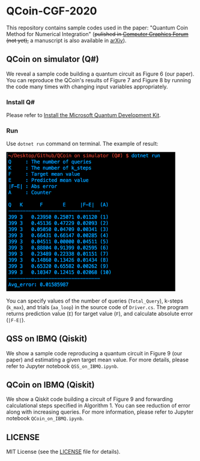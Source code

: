# QCoin-CGF-2020
This repository contains sample codes used in the paper: "Quantum Coin Method for Numerical Integration" (~~pulished in [Computer Graphics Forum]() (not yet),~~ a manuscript is also available in [arXiv](https://arxiv.org/abs/1910.00263)).

## QCoin on simulator (Q#)
We reveal a sample code building a quantum circuit as Figure 6 (our paper). You can reproduce the QCoin's results of Figure 7 and Figure 8 by running the code many times with changing input variables appropriately.

### Install Q#
Please refer to [Install the Microsoft Quantum Development Kit](https://docs.microsoft.com/en-us/quantum/install-guide/?view=qsharp-preview).

### Run
Use ```dotnet run```  command on terminal.
The example of result:

<img src="./Teaser1.png" width="450px">

You can specify values of the number of queries (```Total_Query```), k-steps (```k_max```), and trials (```aa_loop```) in the source code of  ```Driver.cs```. The program returns prediction value (```E```) for target value (```F```), and calculate absolute error (```|F-E|```).


## QSS on IBMQ (Qiskit)
We show a sample code reproducing a quantum circuit in Figure 9 (our paper) and estimating a given target mean value. For more details, please refer to Jupyter notebook ```QSS_on_IBMQ.ipynb```.


## QCoin on IBMQ (Qiskit)
We show a Qiskit code building a circuit of Figure 9 and forwarding calculational steps specified in Algorithm 1. You can see reduction of error along with increasing queries. For more information, please refer to Jupyter notebook ```QCoin_on_IBMQ.ipynb```.




## LICENSE
MIT License (see the [LICENSE](LICENSE) file for details).
